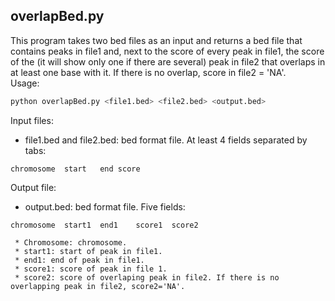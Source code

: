 ## overlapBed.py  

This program takes two bed files as an input and returns a bed file that contains peaks in file1 and, next to the score of every peak in file1, the score of  the (it will show only one if there are several) peak in file2 that overlaps in at least one base with it. If there is no overlap, score in file2 = 'NA'.  
Usage:  
```bash
python overlapBed.py <file1.bed> <file2.bed> <output.bed>
```
Input files:
- file1.bed and file2.bed: bed format file. At least 4 fields separated by tabs:
```
chromosome	start	end	score
```

Output file:
- output.bed: bed format file. Five fields: 
```
chromosome	start1	end1	score1	score2
```
     * Chromosome: chromosome.
     * start1: start of peak in file1.
     * end1: end of peak in file1.
     * score1: score of peak in file 1. 
     * score2: score of overlaping peak in file2. If there is no overlapping peak in file2, score2='NA'.


